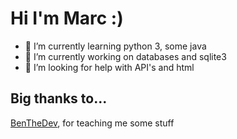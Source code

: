 # Hi I'm Marc :)
- 🌱 I’m currently learning python 3, some java
- 🔭 I’m currently working on databases and sqlite3
- 🤔 I’m looking for help with API's and html

## Big thanks to...
[BenTheDev](https://github.com/BenNeighbour), for teaching me some stuff




<!--
**corpm014/corpm014** is a ✨ _special_ ✨ repository because its `README.md` (this file) appears on your GitHub profile.



- 🌱 I’m currently learning python 3
- 👯 I’m looking to collaborate on ...

- 💬 Ask me about ...
- 📫 How to reach me: ...
- 😄 Pronouns: ...
- ⚡ Fun fact: ...

[![corpm014's github stats](https://github-readme-stats.vercel.app/api?username=corpm014)](https://github.com/anuraghazra/github-readme-stats)
